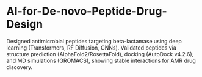 # AI-for-De-novo-Peptide-Drug-Design
Designed antimicrobial peptides targeting beta-lactamase using deep learning (Transformers, RF Diffusion, GNNs). Validated peptides via structure prediction (AlphaFold2/RosettaFold), docking (AutoDock v4.2.6), and MD simulations (GROMACS), showing stable interactions for AMR drug discovery.
